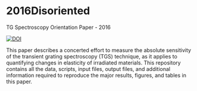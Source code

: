 # 2016Disoriented
TG Spectroscopy Orientation Paper - 2016

[![DOI](https://zenodo.org/badge/doi/10.5281/zenodo.60908.svg)](http://dx.doi.org/10.5281/zenodo.60908)

This paper describes a concerted effort to measure the absolute sensitivity of the transient grating spectroscopy (TGS) technique, as it applies to quantifying changes in elasticity of irradiated materials. This repository contains all the data, scripts, input files, output files, and additional information required to reproduce the major results, figures, and tables in this paper.
